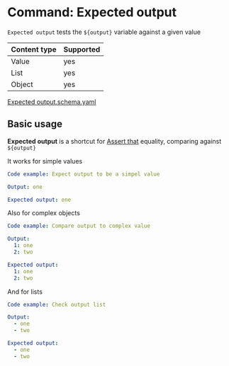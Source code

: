 # Command: Expected output

`Expected output` tests the `${output}` variable against a given value

| Content type | Supported |
|--------------|-----------|
| Value        | yes       |
| List         | yes       |
| Object       | yes       |

[Expected output.schema.yaml](schema/Expected%20output.schema.yaml)

## Basic usage

**Expected output** is a shortcut for [Assert that](Assert%20that.md#object-equals) equality, comparing against
`${output}`

It works for simple values

```yaml instacli
Code example: Expect output to be a simpel value

Output: one

Expected output: one
```

Also for complex objects

```yaml instacli
Code example: Compare output to complex value

Output:
  1: one
  2: two

Expected output:
  1: one
  2: two
```

And for lists

```yaml instacli
Code example: Check output list

Output:
  - one
  - two

Expected output:
  - one
  - two
```
